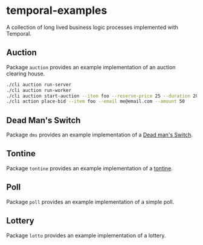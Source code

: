 # temporal-examples

A collection of long lived business logic processes implemented with Temporal.

## Auction

Package `auction` provides an example implementation of an auction clearing house.

```bash
./cli auction run-server
./cli auction run-worker
./cli auction start-auction --item foo --reserve-price 25 --duration 20m
./cli action place-bid --item foo --email me@email.com --amount 50
```

## Dead Man's Switch

Package `dms` provides an example implementation of a [Dead man's Switch](https://en.wikipedia.org/wiki/Dead_man%27s_switch).

## Tontine

Package `tontine` provides an example implementation of a [tontine](https://en.wikipedia.org/wiki/Tontine).

## Poll

Package `poll` provides an example implementation of a simple poll.

## Lottery

Package `lotto` provides an example implementation of a lottery.
